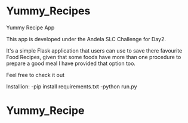 # Yummy_Recipes

Yummy Recipe App

This app is developed under the Andela SLC Challenge for Day2.

It's a simple Flask application that users can use to save there favourite Food Recipes, given that some foods have more than one procedure to prepare a good meal l have provided that option too.

Feel free to check it out

Installion:
-pip install requirements.txt
-python run.py
# Yummy_Recipe
